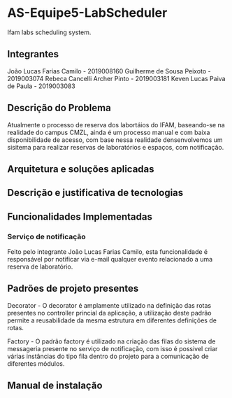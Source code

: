 # AS-Equipe5-LabScheduler
 Ifam labs scheduling system.

## Integrantes
João Lucas Farias Camilo - 2019008160
Guilherme de Sousa Peixoto - 2019003074
Rebeca Cancelli Archer Pinto - 2019003181
Keven Lucas Paiva de Paula  - 2019003083



## Descrição do Problema
Atualmente o processo de reserva dos labortáios do IFAM, baseando-se na realidade do campus CMZL, ainda é um processo manual e com baixa disponibilidade de acesso, com base nessa realidade densenvolvemos um sisitema para realizar reservas de laboratórios e espaços, com notificação.

## Arquitetura e soluções aplicadas

## Descrição e justificativa de tecnologias


## Funcionalidades Implementadas
### Serviço de notificação
Feito pelo integrante João Lucas Farias Camilo, esta funcionalidade é responsável por notificar via e-mail qualquer evento relacionado a uma reserva de laboratório.

## Padrões de projeto presentes
Decorator - O decorator é amplamente utilizado na definição das rotas presentes no controller princial da aplicação, a utilização deste padrão permite a reusabilidade da mesma estrutura em diferentes definições de rotas.

Factory - O padrão factory é utilizado na criação das filas do sistema de messageria presente no serviço de notificação, com isso é possivel criar várias instâncias do tipo fila dentro do projeto para a comunicação de diferentes módulos.

## Manual de instalação 
